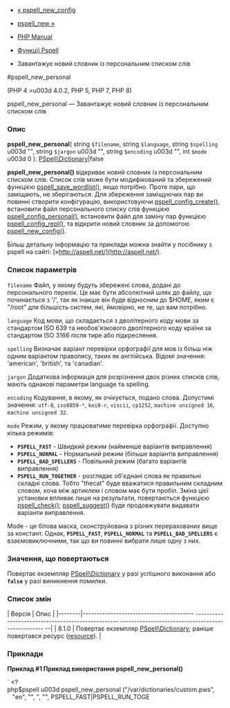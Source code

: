 - [« pspell_new_config](function.pspell-new-config.md)
- [pspell_new »](function.pspell-new.md)

- [PHP Manual](index.md)
- [Функції Pspell](ref.pspell.md)
- Завантажує новий словник із персональним списком слів

#pspell_new_personal

(PHP 4 \>u003d 4.0.2, PHP 5, PHP 7, PHP 8)

pspell_new_personal — Завантажує новий словник із персональним списком
слів

### Опис

**pspell_new_personal**(
string `$filename`,
string `$language`,
string `$spelling` u003d "",
string `$jargon` u003d "",
string `$encoding` u003d "",
int `$mode` u003d 0
): [PSpell\Dictionary](class.pspell-dictionary.md)\|false

**pspell_new_personal()** відкриває новий словник із персональним списком
слів. Список слів може бути модифікований та збережений функцією
[pspell_save_wordlist()](function.pspell-save-wordlist.md), якщо
потрібно. Проте пари, що заміщають, не зберігаються. Для збереження
заміщуючих пар ви повинні створити конфігурацію, використовуючи
[pspell_config_create()](function.pspell-config-create.md), встановити
файл персонального списку слів функцією
[pspell_config_personal()](function.pspell-config-personal.md),
встановити файл для заміну пар функцією
[pspell_config_repl()](function.pspell-config-repl.md), та відкрити
новий словник за допомогою
[pspell_new_config()](function.pspell-new-config.md).

Більш детальну інформацію та приклади можна знайти у посібнику з pspell
на сайті: [»http://aspell.net/](http://aspell.net/).

### Список параметрів

`filename`
Файл, у якому будуть збережені слова, додані до персонального
перелік. Це має бути абсолютний шлях до файлу, що починається з '/', так
як інакше він буде відносним до $HOME, яким є "/root" для
більшість систем, які, ймовірно, не те, що вам потрібно.

`language`
Код мови, що складається з дволітерного коду мови за стандартом ISO
639 та необов'язкового дволітерного коду країни за стандартом ISO 3166
після тире або підкреслення.

`spelling`
Визначає варіант перевірки орфографії для мов із більш ніж одним
варіантом правопису, таких як англійська. Відомі значення:
'american', 'british', та 'canadian'.

`jargon`
Додаткова інформація для розрізнення двох різних списків слів,
мають однакові параметри language та spelling.

`encoding`
Кодування, в якому, як очікується, подано слова. Допустимі значення:
`utf-8`, `iso8859-*`, `koi8-r`, `viscii`, `cp1252`,
`machine unsigned 16`, `machine unsigned 32`.

`mode`
Режим, у якому працюватиме перевірка орфографії. Доступно кілька
режимів:

- **`PSPELL_FAST`** - Швидкий режим (найменше варіантів
виправлення)
- **`PSPELL_NORMAL`** - Нормальний режим (більше варіантів
виправлення)
- **`PSPELL_BAD_SPELLERS`** - Повільний режим (багато варіантів
виправлення)
- **`PSPELL_RUN_TOGETHER`** - розглядає об'єднані слова як
правильні складні слова. Тобто "thecat" буде вважатися
правильним складним словом, хоча між артиклем і словом має бути
пробіл. Зміна цієї установки впливає лише на результати,
повертаються функцією [pspell_check()](function.pspell-check.md);
[pspell_suggest()](function.pspell-suggest.md) буде продовжувати
видавати варіанти виправлення.

Mode - це бітова маска, сконструйована з різних перерахованих
вище за констант. Однак, **`PSPELL_FAST`**, **`PSPELL_NORMAL`** та
**`PSPELL_BAD_SPELLERS`** є взаємовиключними, так що ви повинні
вибрати лише одну з них.

### Значення, що повертаються

Повертає екземпляр [PSpell\Dictionary](class.pspell-dictionary.md)
у разі успішного виконання або **`false`** у разі виникнення
помилки.

### Список змін

| Версія | Опис |
|--------|---------------------------------------- -------------------------------------------------- -------------------------------------------------- --|
| 8.1.0 | Повертає екземпляр [PSpell\Dictionary](class.pspell-dictionary.md); раніше повертався ресурс ([resource](language.types.resource.md)). |

### Приклади

**Приклад #1 Приклад використання **pspell_new_personal()****

` <?php$pspell u003d pspell_new_personal ("/var/dictionaries/custom.pws",        "en", "", ", "", PSPELL_FAST|PSPELL_RUN_TOGE
